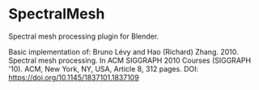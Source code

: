 # SpectralMesh
Spectral mesh processing plugin for Blender. 

Basic implementation of:
Bruno Lévy and Hao (Richard) Zhang. 2010. Spectral mesh processing. In ACM SIGGRAPH 2010 Courses (SIGGRAPH '10). ACM, New York, NY, USA, Article 8, 312 pages. DOI: https://doi.org/10.1145/1837101.1837109
